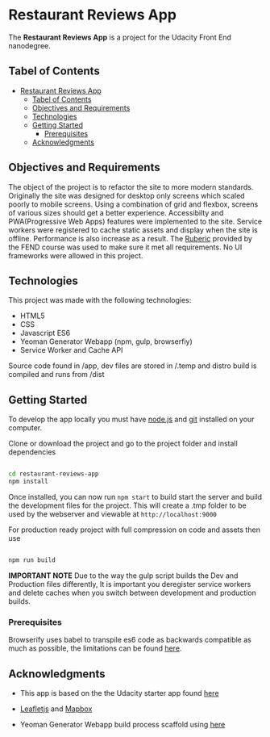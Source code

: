# Restaurant Reviews App

The **Restaurant Reviews App** is a project for the Udacity Front End nanodegree.

## Tabel of Contents

- [Restaurant Reviews App](#Restaurant-Reviews-App)
  - [Tabel of Contents](#Tabel-of-Contents)
  - [Objectives and Requirements](#Objectives-and-Requirements)
  - [Technologies](#Technologies)
  - [Getting Started](#Getting-Started)
    - [Prerequisites](#Prerequisites)
  - [Acknowledgments](#Acknowledgments)

## Objectives and Requirements

The object of the project is to refactor the site to more modern standards. Originally the site was designed for desktop only screens which scaled poorly to mobile screens. Using a combination of grid and flexbox, screens of various sizes should get a better experience.
Accessibilty and PWA(Progressive Web Apps) features were implemented to the site.
Service workers were registered to cache static assets and display when the site is offline. Performance is also increase as a result.
The [Ruberic](https://review.udacity.com/#!/rubrics/1090/view) provided by the FEND course was used to make sure it met all requirements. No UI frameworks were allowed in this project.

## Technologies

This project was made with the following technologies:

- HTML5
- CSS
- Javascript ES6
- Yeoman Generator Webapp (npm, gulp, browserfiy)
- Service Worker and Cache API

Source code found in /app, dev files are stored in /.temp and distro build is compiled and runs from /dist

## Getting Started

To develop the app locally you must have [node.js](https://nodejs.org/en/) and [git](https://git-scm.com/) installed on your computer.

Clone or download the project and go to the project folder and install dependencies

```sh

cd restaurant-reviews-app
npm install

```

Once installed, you can now run `npm start` to build start the server and build the development files for the project. This will create a .tmp folder to be used by the webserver and viewable at
`http://localhost:9000`

For production ready project with full compression on code and assets then use

```sh

npm run build

```

**IMPORTANT NOTE** Due to the way the gulp script builds the Dev and Production files differently, It is important you deregister service workers and delete caches when you switch between development and production builds.

### Prerequisites

Browserify uses babel to transpile es6 code as backwards compatible as much as possible, the limitations can be found [here](https://babeljs.io/docs/en/caveats).

## Acknowledgments

- This app is based on the the Udacity starter app found [here](https://github.com/udacity/mws-restaurant-stage-1)
- [Leafletjs](https://leafletjs.com/) and [Mapbox](https://www.mapbox.com/)

- Yeoman Generator Webapp build process scaffold using [here](https://github.com/yeoman/generator-webapp)
